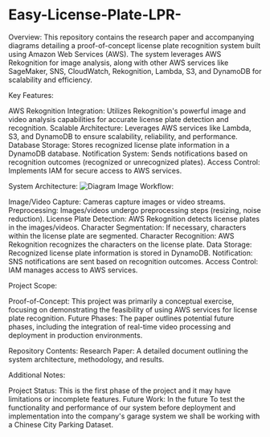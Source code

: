 # Easy-License-Plate-LPR-

Overview:
This repository contains the research paper and accompanying diagrams detailing a proof-of-concept license plate recognition system built using Amazon Web Services (AWS). 
The system leverages AWS Rekognition for image analysis, along with other AWS services like SageMaker, SNS, CloudWatch, Rekognition, Lambda, S3, and DynamoDB for scalability and efficiency.

Key Features:

AWS Rekognition Integration: Utilizes Rekognition's powerful image and video analysis capabilities for accurate license plate detection and recognition.
Scalable Architecture: Leverages AWS services like Lambda, S3, and DynamoDB to ensure scalability, reliability, and performance.
Database Storage: Stores recognized license plate information in a DynamoDB database.
Notification System: Sends notifications based on recognition outcomes (recognized or unrecognized plates).
Access Control: Implements IAM for secure access to AWS services.

System Architecture:
![Diagram Image](path/to/your/image.png)
Workflow:

Image/Video Capture: Cameras capture images or video streams.
Preprocessing: Images/videos undergo preprocessing steps (resizing, noise reduction).
License Plate Detection: AWS Rekognition detects license plates in the images/videos.
Character Segmentation: If necessary, characters within the license plate are segmented.
Character Recognition: AWS Rekognition recognizes the characters on the license plate.
Data Storage: Recognized license plate information is stored in DynamoDB.
Notification: SNS notifications are sent based on recognition outcomes.
Access Control: IAM manages access to AWS services.

Project Scope:

Proof-of-Concept: This project was primarily a conceptual exercise, focusing on demonstrating the feasibility of using AWS services for license plate recognition.
Future Phases: The paper outlines potential future phases, including the integration of real-time video processing and deployment in production environments.

Repository Contents:
Research Paper: A detailed document outlining the system architecture, methodology, and results.

Additional Notes:

Project Status: This is the first phase of the project and it may have limitations or incomplete features.
Future Work: In the future To test the functionality and performance of our system before deployment and implementation into the company's 
garage system we shall be working with a Chinese City Parking Dataset. 

